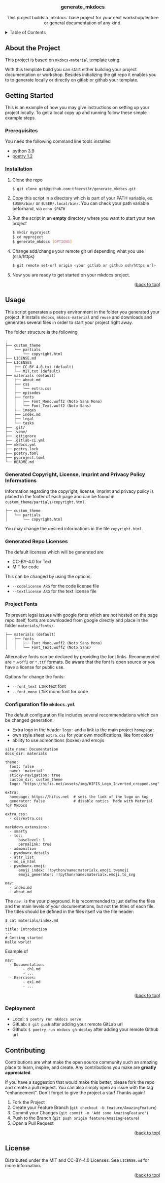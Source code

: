 
<a name="readme-top"></a>

<!-- PROJECT SHIELDS -->
<!--
*** I'm using markdown "reference style" links for readability.
*** Reference links are enclosed in brackets [ ] instead of parentheses ( ).
*** See the bottom of this document for the declaration of the reference variables
*** for contributors-url, forks-url, etc. This is an optional, concise syntax you may use.
*** https://www.markdownguide.org/basic-syntax/#reference-style-links
-->

<!-- PROJECT Title -->
<h3 align="center">generate_mkdocs</h3>

<p align="center">
This project builds a `mkdocs` base project for your next workshop/lecture or general 
documentation of any kind.
</p>

<!-- TABLE OF CONTENTS -->
<details>
  <summary>Table of Contents</summary>
  <ol>
    <li><a href="#about-the-project">About The Project</a></li>
    <li>
      <a href="#getting-started">Getting Started</a>
      <ul>
        <li><a href="#prerequisites">Prerequisites</a></li>
        <li><a href="#installation">Installation</a></li>
      </ul>
    </li>
    <li><a href="#usage">Usage</a></li>
    <li><a href="#contributing">Contributing</a></li>
    <li><a href="#license">License</a></li>
  </ol>
</details>


<!-- ABOUT THE PROJECT -->
## About the Project

This project is based on `mkdocs-material` template using:
    
With this template build you can start either building your project documentation or workshop.
Besides initializing the git repo it enables you to to generate locally or directly on gitlab 
or github your template.


<!-- GETTING STARTED -->
## Getting Started

This is an example of how you may give instructions on setting up your project locally.
To get a local copy up and running follow these simple example steps.

### Prerequisites

You need the following command line tools installed

- python 3.9
- [poetry 1.2](https://python-poetry.org/)
  
### Installation

1. Clone the repo
   
   ``` sh
   $ git clone git@github.com:tfoerst3r/generate_mkdocs.git
   ```

2. Copy this script in a directory which is part of your PATH variable, 
   ex. `$USER/bin/` or `$USER/.local/bin/`. You can check your path variable beforhand,
   via `echo $PATH`

3. Run the script in an **empty** directory where you want to start your new project
   
    ``` sh
    $ mkdir myproject
    $ cd myproject
    $ generate_mkdocs [OPTIONS]
    ```

4. Change add/change your remote git url depending what you use (ssh/https)
    
    ~~~ sh
    $ git remote set-url origin <your gitlab or github ssh/https url>
    ~~~

5. Now you are ready to get started on your mkdocs project.



<p align="right">(<a href="#readme-top">back to top</a>)</p>



<!-- USAGE EXAMPLES -->
## Usage

This script generates a poetry environment in the folder you generated your project. 
It installs `mkdocs`, `mkdocs-material` and `reuse` and downloads and generates several files 
in order to start your project right away.

The folder structure is the following

~~~
.
├── custom_theme
│   └── partials
│       └── copyright.html
├── LICENSE.md
├── LICENSES
│   ├── CC-BY-4.0.txt (default)
│   └── MIT.txt (default)
├── materials (default)
│   ├── about.md
│   ├── css
│   │   └── extra.css
│   ├── episodes
│   ├── fonts
│   │   ├── Font_Mono.woff2 (Noto Sans Mono)
│   │   └── Font_Text.woff2 (Noto Sans)
│   ├── images
│   ├── index.md
│   ├── legal
│   └── tasks
├── .git/
├── .venv/
├── .gitignore
├── .gitlab-ci.yml
├── mkdocs.yml
├── poetry.lock
├── poetry.toml
├── pyproject.toml
└── README.md
~~~


### Generated Copyright, License, Imprint and Privacy Policy Informations

Information regarding the copyright, license, imprint and privacy policy is placed 
in the footer of each page and can be found in `custom_theme/partials/copyright.html`.

~~~
├── custom_theme
│   └── partials
│       └── copyright.html
~~~

You may change the desired informations in the file `copyright.html`.


### Generated Repo Licenses

The default licenses which will be generated are 

- CC-BY-4.0 for Text
- MIT for code

This can be changed by using the options:

- `--codelicense ARG` for the code license file
- `--textlicense ARG` for the text license file
 
### Project Fonts

To prevent legal issues with google fonts which are not hosted on the page repo itself, fonts are downloaded from google directly and place in the folder `materials/fonts/`.

~~~
├── materials (default)
│   ├── fonts
│   │   ├── Font_Mono.woff2 (Noto Sans Mono)
│   │   └── Font_Text.woff2 (Noto Sans)
~~~

Alternative fonts can be declared by providing the font links. Recommended are `*.woff2` or `*.ttf` formats.
Be aware that the font is open source or you have a license for public use.

Options for change the fonts:

- `--font_text LINK` text font
- `--font_mono LINK` mono font for code

### Configuration file `mkdocs.yml`

The default configuration file includes several recommendations which can be changed generation.

- Extra logo in the header `logo:` and a link to the main project `homepage:`.
- own style sheet `extra.css` for your own modifications, like font colors
- ability to use admonitions (boxes) and emojis

~~~
site_name: Documentation
docs_dir: materials

theme:
  font: false
  name: 'material'
  sticky-navigation: true
  custom_dir: custom_theme
  logo: "https://hifis.net/assets/img/HIFIS_Logo_Inverted_cropped.svg"

extra:
  homepage: https://hifis.net  # sets the link of the logo on top
  generator: false             # disable notics 'Made with Material for MkDocs

extra_css:
  - css/extra.css

markdown_extensions:
  - smarty
  - toc: 
      baselevel: 1
      permalink: true
  - admonition
  - pymdownx.details
  - attr_list
  - md_in_html
  - pymdownx.emoji:
      emoji_index: !!python/name:materialx.emoji.twemoji
      emoji_generator: !!python/name:materialx.emoji.to_svg

nav:
  - index.md
  - about.md
~~~

The `nav:` is the your playground. It is recommended to just define the files and the main levels of your documentations, but not the titles of each file. The titles should be defined in the files itself via the file header:

~~~
$ cat materials/index.md
---
title: Introduction
---
# Getting started
Hallo world!
~~~

Example of 

~~~
nav:
  - Documentation:
        - ch1.md
        - ...
  - Exercises:
        - ex1.md
        - ...
~~~

<p align="right">(<a href="#readme-top">back to top</a>)</p>

### Deployment

- Local: `$ poetry run mkdocs serve`
- GitLab: `$ git push` after adding your remote GitLab url
- Github: `$ poetry run mkdocs gh-deploy` after adding your remote Github url

<!-- CONTRIBUTING -->
## Contributing

Contributions are what make the open source community such an amazing place to learn, inspire, and create. Any contributions you make are **greatly appreciated**.

If you have a suggestion that would make this better, please fork the repo and create a pull request. You can also simply open an issue with the tag "enhancement".
Don't forget to give the project a star! Thanks again!

1. Fork the Project
2. Create your Feature Branch (`git checkout -b feature/AmazingFeature`)
3. Commit your Changes (`git commit -m 'Add some AmazingFeature'`)
4. Push to the Branch (`git push origin feature/AmazingFeature`)
5. Open a Pull Request

<p align="right">(<a href="#readme-top">back to top</a>)</p>


<!-- LICENSE -->
## License

Distributed under the MIT and CC-BY-4.0 Licenses. See `LICENSE.md` for more information.

<p align="right">(<a href="#readme-top">back to top</a>)</p>


<!-- MARKDOWN LINKS & IMAGES -->
<!-- https://www.markdownguide.org/basic-syntax/#reference-style-links -->
[contributors-shield]: https://img.shields.io/github/contributors/github_username/repo_name.svg?style=for-the-badge
[contributors-url]: https://github.com/github_username/repo_name/graphs/contributors
[forks-shield]: https://img.shields.io/github/forks/github_username/repo_name.svg?style=for-the-badge
[forks-url]: https://github.com/github_username/repo_name/network/members
[stars-shield]: https://img.shields.io/github/stars/github_username/repo_name.svg?style=for-the-badge
[stars-url]: https://github.com/github_username/repo_name/stargazers
[issues-shield]: https://img.shields.io/github/issues/github_username/repo_name.svg?style=for-the-badge
[issues-url]: https://github.com/github_username/repo_name/issues
[license-shield]: https://img.shields.io/github/license/github_username/repo_name.svg?style=for-the-badge
[license-url]: https://github.com/github_username/repo_name/blob/master/LICENSE.txt
[linkedin-shield]: https://img.shields.io/badge/-LinkedIn-black.svg?style=for-the-badge&logo=linkedin&colorB=555
[linkedin-url]: https://linkedin.com/in/linkedin_username
[product-screenshot]: images/screenshot.png
[Next.js]: https://img.shields.io/badge/next.js-000000?style=for-the-badge&logo=nextdotjs&logoColor=white
[Next-url]: https://nextjs.org/
[React.js]: https://img.shields.io/badge/React-20232A?style=for-the-badge&logo=react&logoColor=61DAFB
[React-url]: https://reactjs.org/
[Vue.js]: https://img.shields.io/badge/Vue.js-35495E?style=for-the-badge&logo=vuedotjs&logoColor=4FC08D
[Vue-url]: https://vuejs.org/
[Angular.io]: https://img.shields.io/badge/Angular-DD0031?style=for-the-badge&logo=angular&logoColor=white
[Angular-url]: https://angular.io/
[Svelte.dev]: https://img.shields.io/badge/Svelte-4A4A55?style=for-the-badge&logo=svelte&logoColor=FF3E00
[Svelte-url]: https://svelte.dev/
[Laravel.com]: https://img.shields.io/badge/Laravel-FF2D20?style=for-the-badge&logo=laravel&logoColor=white
[Laravel-url]: https://laravel.com
[Bootstrap.com]: https://img.shields.io/badge/Bootstrap-563D7C?style=for-the-badge&logo=bootstrap&logoColor=white
[Bootstrap-url]: https://getbootstrap.com
[JQuery.com]: https://img.shields.io/badge/jQuery-0769AD?style=for-the-badge&logo=jquery&logoColor=white
[JQuery-url]: https://jquery.com 

